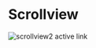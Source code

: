 # Scrollview
![scrollview2 active link](https://user-images.githubusercontent.com/50479152/161809508-e18809ef-ab5a-4d1b-8844-a62d33a29aca.gif)
